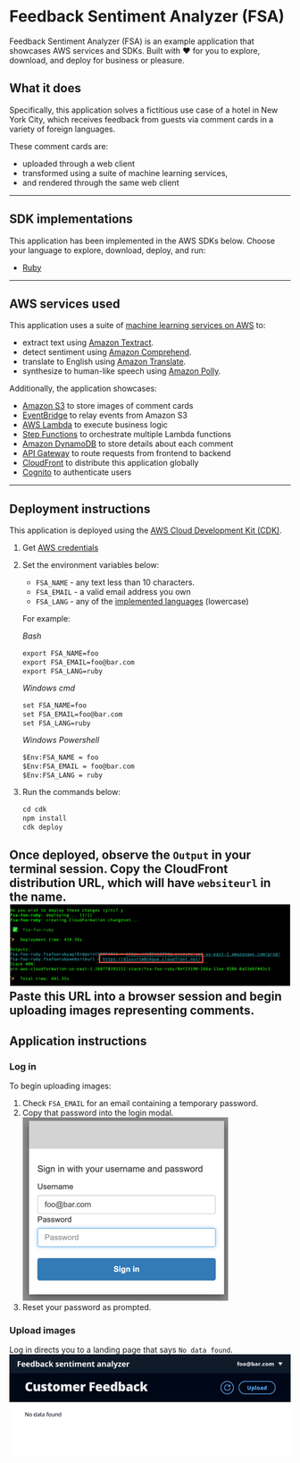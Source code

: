 # Feedback Sentiment Analyzer (FSA)

Feedback Sentiment Analyzer (FSA) is an example application that showcases AWS services and SDKs. Built with ❤️ for you to explore, download, and deploy for business or pleasure.

## What it does
Specifically, this application solves a fictitious use case of a hotel in New York City, which receives feedback from guests via comment cards in a variety of foreign languages.

These comment cards are:
* uploaded through a web client
* transformed using a suite of machine learning services,
* and rendered through the same web client

---
## SDK implementations
This application has been implemented in the AWS SDKs below. Choose your language to explore, download, deploy, and run:
* [Ruby](../../ruby/cross-services/feedback-sentiment-analyzer/README.md)
---
## AWS services used

This application uses a suite of [machine learning services on AWS](https://aws.amazon.com/machine-learning/) to:
* extract text using [Amazon Textract](https://aws.amazon.com/textract/).
* detect sentiment using [Amazon Comprehend](https://aws.amazon.com/comprehend/).
* translate to English using [Amazon Translate](https://aws.amazon.com/translate/).
* synthesize to human-like speech using [Amazon Polly](https://aws.amazon.com/polly/).

Additionally, the application showcases:
* [Amazon S3](https://aws.amazon.com/s3/) to store images of comment cards
* [EventBridge](https://aws.amazon.com/eventbridge/) to relay events from Amazon S3
* [AWS Lambda](https://aws.amazon.com/lambda/) to execute business logic
* [Step Functions](https://aws.amazon.com/stepfunctions/) to orchestrate multiple Lambda functions 
* [Amazon DynamoDB](https://aws.amazon.com/dynamodb/) to store details about each comment
* [API Gateway](https://aws.amazon.com/apigw/) to route requests from frontend to backend
* [CloudFront](https://aws.amazon.com/cloudfront/) to distribute this application globally
* [Cognito](https://aws.amazon.com/cognito) to authenticate users
---
## Deployment instructions
This application is deployed using the [AWS Cloud Development Kit (CDK)](https://aws.amazon.com/cdk/).

1. Get [AWS credentials](https://docs.aws.amazon.com/cli/latest/userguide/cli-configure-files.html)
1. Set the environment variables below:
   * `FSA_NAME` - any text less than 10 characters.
   * `FSA_EMAIL` - a valid email address you own
   * `FSA_LANG` - any of the [implemented languages](#sdk-implementations) (lowercase)

   For example:

   _Bash_
   ```
   export FSA_NAME=foo
   export FSA_EMAIL=foo@bar.com
   export FSA_LANG=ruby
   ```
   _Windows cmd_
   ```
   set FSA_NAME=foo
   set FSA_EMAIL=foo@bar.com
   set FSA_LANG=ruby
   ```
   _Windows Powershell_
   ```
   $Env:FSA_NAME = foo
   $Env:FSA_EMAIL = foo@bar.com
   $Env:FSA_LANG = ruby
   ```
2. Run the commands below:
   ```
   cd cdk
   npm install
   cdk deploy
   ```
Once deployed, observe the `Output` in your terminal session.
Copy the CloudFront distribution URL, which will have `websiteurl` in the name.
![](output.png)
Paste this URL into a browser session and begin uploading images representing comments.
---
## Application instructions
### Log in
To begin uploading images:
1. Check `FSA_EMAIL` for an email containing a temporary password.
2. Copy that password into the login modal.
![](login.png)
3. Reset your password as prompted.

### Upload images
Log in directs you to a landing page that says `No data found`.
![](no-data-found.png)




